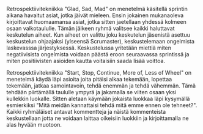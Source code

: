Retrospektiivitekniikka "Glad, Sad, Mad" on menetelmä käsitellä sprintin aikana havaitut asiat, jotka jäivät mieleen. Ensin jokainen mukanaoleva kirjoittavat huomaamansa asiat, jotka sitten jaetellaan yhdessä kolmeen osaan valkotaululle. Tämän jälkeen ryhmä valitsee kaikki haluttavat keskutelun aiheet. Kun aiheet on valittu joku keskutelun jäsenistä asettuu keskustelun ohjaajaksi (ylseensä Scrumaster), keskustelemaan ongelmista laskevasssa järjestyksessä. Keskustelussa yritetään miettiä miten negatiivisista ongelmista voidaan päästä eroon seuraavassa sprintissä ja miten positiivisten asioiden kautta voitaisiin saada lisää voittoa.

Retrospektiivitekniikka "Start, Stop, Continue, More of, Less of Wheel" on menetelmä käydä läpi asioita joita pitäisi alkaa tekemään, lopettaa tekemään, jatkaa samointavoin, tehdä enemmän ja tehdä vähemmän. Tämä tehdään piirtämällä taululle ympyrä ja jakamalla se viiten osaan yksi kullekkin luokalle. Sitten aletaan käymään jokaista luokkaa läpi kysymällä esmierkiksi "Mitä meidän kannattaisi tehdä mitä emme ennen ole tehneet?". Kaikki ryhmäläiset antavat kommentteja ja näistä kommenteista keskustellaan jotta ne voidaan laittaa oikeisiin luokkiin ja kirjoittamalla ne alas hyvään muotoon.